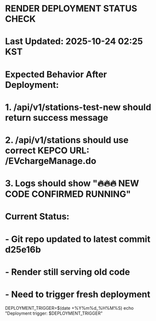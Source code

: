 # RENDER DEPLOYMENT STATUS CHECK
# Last Updated: 2025-10-24 02:25 KST
# 
# Expected Behavior After Deployment:
# 1. /api/v1/stations-test-new should return success message
# 2. /api/v1/stations should use correct KEPCO URL: /EVchargeManage.do  
# 3. Logs should show "🔥🔥🔥 NEW CODE CONFIRMED RUNNING"
#
# Current Status: 
# - Git repo updated to latest commit d25e16b
# - Render still serving old code
# - Need to trigger fresh deployment

DEPLOYMENT_TRIGGER=$(date +%Y%m%d_%H%M%S)
echo "Deployment trigger: $DEPLOYMENT_TRIGGER"
